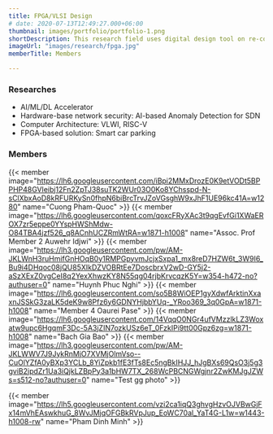 ```yaml
---
title: FPGA/VLSI Design
# date: 2020-07-13T12:49:27.000+06:00
thumbnail: images/portfolio/portfolio-1.png
shortDescription: This research field uses digital design tool on re-configurable hardware platforms to accelerate applications, algorithms that require high computational complexity.
imageUrl: "images/research/fpga.jpg"
memberTitle: Members

---
```

### Researches  

+ AI/ML/DL Accelerator
+ Hardware-base network security: AI-based Anomaly Detection for SDN
+ Computer Architecture: VLWI, RISC-V
+ FPGA-based solution: Smart car parking


### Members    

{{< member image="https://lh6.googleusercontent.com/iBpi2MMxDrozE0K9etVODt5BPPHP48GVleibj12Fn2ZpTJ38suTK2WUr03O0Ko8YChsspd-N-sClXbxAoD8kRFURKySn0fhpN6biBrcTrvJZoVGsghW9xJhF1UE96kc41A=w1280" name="Cuong Pham-Quoc" >}}
{{< member image="https://lh6.googleusercontent.com/qoxcFRyXAc3t9qgEvfGi1XWaEROX7zr5eppe0YYspHWShMdw-O84TBA4jzf526_q8ACnhUCZRmWtRA=w1871-h1008" name="Assoc. Prof Member 2 Auwehr Idjwi" >}}
{{< member image="https://lh3.googleusercontent.com/pw/AM-JKLWnH3ruHmifGnHOqB0y1RMPGpyvmJcjxSxpa1_mx8reD7HZW6t_3W9I6_Bu9i4DHqoc08jQU85XIkDZVOBRtEe7DoscbrxV2wD-GY5j2-aSzXExZ0vgCeI8q2YexXhwzKY8N55qg04rjbKrvcqzK5Y=w354-h472-no?authuser=0" name="Huynh Phuc Nghi" >}}
{{< member image="https://lh6.googleusercontent.com/so5B8WiOEP1gyXdwfArktinXxaxnJSSkG3zaLK5deK9w8Pfz6y6GDNYHjbbYUq-_YRoo369_3q0GpA=w1871-h1008" name="Member 4 Oaurei Pase" >}}
{{< member image="https://lh6.googleusercontent.com/14VqqO0NGr4ufVMzzlkLZ3Woxatw9upc6HgqmF3Dc-5A3jZIN7ozkUSz6eT_0FzkIPi9tt00Gpz6zg=w1871-h1008" name="Bach Gia Bao" >}}
{{< member image="https://lh3.googleusercontent.com/pw/AM-JKLWWV7J9JykRnMjO7XVMjOlmVso--CuOlYZfA0yBXp3YCLb_8YiZpkb1fE3fTs8Ec5ngBkIHJJ_hJgBXs69QsO3j5g3gviB2jpdZr1Ua3iQjkLZBpPy3a1bHW7TX_268WcPBCNGWgjnr2ZwKMJgJZWs=s512-no?authuser=0" name="Test gg photo" >}}

{{< member image="https://lh5.googleusercontent.com/vzi2ca1iqQ3ghvgHzvOJVBwGjFx14mVhEAswkhuG_8WvJMjqOFGBkRVpJup_EoWC70al_YaT4G-L1w=w1443-h1008-rw" name="Pham Dinh Minh" >}}

